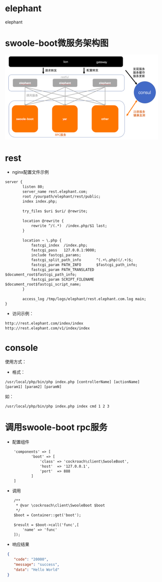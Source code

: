 # elephant
elephant

# swoole-boot微服务架构图
![架构图](https://github.com/swoole-boot/swoole-boot/blob/master/swoole-boot-micro-server.png?raw=true)


# rest

* nginx配置文件示例

```nginx
server {
        listen 80;
        server_name rest.elephant.com;
        root /yourpath/elephant/rest/public;
        index index.php;

        try_files $uri $uri/ @rewrite;

        location @rewrite {
            rewrite ^/(.*)  /index.php/$1 last;
        }

        location ~ \.php {
            fastcgi_index  /index.php;
            fastcgi_pass   127.0.0.1:9000;
            include fastcgi_params;
            fastcgi_split_path_info       ^(.+\.php)(/.+)$;
            fastcgi_param PATH_INFO       $fastcgi_path_info;
            fastcgi_param PATH_TRANSLATED $document_root$fastcgi_path_info;
            fastcgi_param SCRIPT_FILENAME $document_root$fastcgi_script_name;
        }

        access_log /tmp/logs/elephant/rest.elephant.com.log main;
}
```

* 访问示例：
```
http://rest.elephant.com/index/index
http://rest.elephant.com/v1/index/index
```

# console

使用方式：

* 格式：
```
/usr/local/php/bin/php index.php [controllerName] [actionName]  [param1] [param2] [paramN]
```

如：
```bash
/usr/local/php/bin/php index.php index cmd 1 2 3
```

# 调用swoole-boot rpc服务

* 配置组件

```
    'components' => [
            'boot' => [
                'class' => 'cockroach\client\SwooleBoot',
                'host'  => '127.0.0.1',
                'port'  => 888
            ]
    ]
```

* 调用

```
    /**
     * @var \cockroach\client\SwooleBoot $boot
     */
    $boot = Container::get('boot');
    
    $result = $boot->call('func',[
        'name' => 'func'
    ]);
```

* 响应结果

```json
 {
    "code": "20000",
    "message": "success",
    "data": "Hello World"
 }
```
